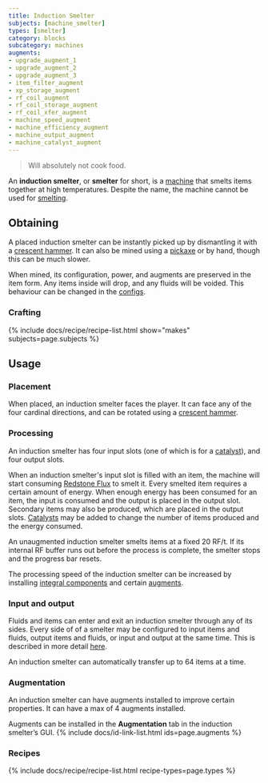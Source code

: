 ```yaml
---
title: Induction Smelter
subjects: [machine_smelter]
types: [smelter]
category: blocks
subcategory: machines
augments:
- upgrade_augment_1
- upgrade_augment_2
- upgrade_augment_3
- item_filter_augment
- xp_storage_augment
- rf_coil_augment
- rf_coil_storage_augment
- rf_coil_xfer_augment
- machine_speed_augment
- machine_efficiency_augment
- machine_output_augment
- machine_catalyst_augment
---
```

> Will absolutely not cook food.

An **induction smelter**, or **smelter** for short, is a [machine](../machines/)
that smelts items together at high temperatures. Despite the name, the machine
cannot be used for [smelting](https://minecraft.fandom.com/wiki/Smelting).

Obtaining
---------

A placed induction smelter can be instantly picked up by dismantling it with a
[crescent hammer](../../thermal-foundation/crescent-hammer/). It can also be
mined using a [pickaxe](https://minecraft.fandom.com/wiki/Pickaxe) or by hand,
though this can be much slower.

When mined, its configuration, power, and augments are preserved in the item
form. Any items inside will drop, and any fluids will be voided. This behaviour
can be changed in the [configs](../../faq#configs).

### Crafting
{% include docs/recipe/recipe-list.html show="makes" subjects=page.subjects %}

Usage
-----

### Placement
When placed, an induction smelter faces the player. It can face any of the four
cardinal directions, and can be rotated using a
[crescent hammer](../../thermal-foundation/crescent-hammer/).

### Processing
An induction smelter has four input slots (one of which is for a
[catalyst](../../thermal-expansion/catalysts#induction-smelter)), and four
output slots.

When an induction smelter's input slot is filled with an item, the machine will
start consuming [Redstone Flux](/docs/redstone-flux/) to smelt it.
Every smelted item requires a certain amount of energy. When enough energy has
been consumed for an item, the input is consumed and the output is placed in the
output slot. Secondary items may also be produced, which are
placed in the output slots.
[Catalysts](../../thermal-expansion/catalysts#induction-smelter) may be added
to change the number of items produced and the energy consumed.

An unaugmented induction smelter smelts items at a fixed 20 RF/t. If its
internal RF buffer runs out before the process is complete, the smelter stops
and the progress bar resets.

The processing speed of the induction smelter can be increased by installing
[integral components](#augmentation) and certain [augments](#augmentation).

### Input and output
Fluids and items can enter and exit an induction smelter through any of its
sides. Every side of of a smelter may be configured to input items and fluids,
output items and fluids, or input and output at the same time. This is described
in more detail [here](../../thermal-expansion/machines#configuration).

An induction smelter can automatically transfer up to 64 items at a time.

### Augmentation
An induction smelter can have augments installed to improve certain properties.
It can have a max of 4 augments installed.

Augments can be installed in the **Augmentation** tab in the induction
smelter’s GUI.
{% include docs/id-link-list.html ids=page.augments %}

### Recipes
{% include docs/recipe/recipe-list.html recipe-types=page.types %}